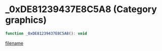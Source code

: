 # _0xDE81239437E8C5A8 (Category graphics)

```js
function _0xDE81239437E8C5A8(): void
```

[filename](_0xDE81239437E8C5A8_m.md ':include')